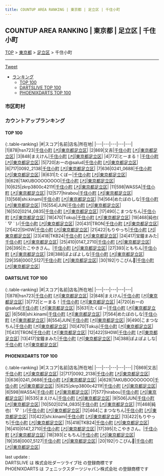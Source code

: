 ```yaml
---
title: COUNTUP AREA RANKING | 東京都 | 足立区 | 千住小町
---
```

## COUNTUP AREA RANKING | 東京都 | 足立区 | 千住小町

[TOP](/darts/rank/) > [東京都](/darts/rank/東京都/) > [足立区](/darts/rank/東京都/足立区/) > 千住小町

___

<a href="https://twitter.com/share?ref_src=twsrc%5Etfw" data-text="COUNTUP AREA RANKING | 東京都足立区千住小町" class="twitter-share-button" data-hashtags="DARTSLIVE,PHOENIXDARTS,darts,ダーツ" data-show-count="false">Tweet</a>

* [ランキング](#カウントアップランキング)
    * [TOP 100](#top-100)
    * [DARTSLIVE TOP 100](#dartslive-top-100)
    * [PHOENIXDARTS TOP 100](#phoenixdarts-top-100)

### 市区町村

<ul>

</ul>

### カウントアップランキング

#### TOP 100



{:.table-ranking}
|#|スコア|名前|店名|所在地|
|---|---|---|---|---|
|1|878|<span class="rank-name-dl">hsn723</span>|<a href="/darts/rank/shops/110105a8c02003af0d9b047a20a7ba1e.html">千住小町</a> <a href="https://search.dartslive.com/jp/shop/110105a8c02003af0d9b047a20a7ba1e">[↗]</a>|<a href="/darts/rank/東京都/足立区">東京都足立区</a>|
|2|869|<span class="rank-name-pd">又吉</span>|<a href="/darts/rank/shops/91941.html">千住小町</a> <a href="https://vs.phoenixdarts.com/jp/shop/shopDetailInfo/s_91941?s_seq=91941">[↗]</a>|<a href="/darts/rank/東京都/足立区">東京都足立区</a>|
|3|848|<span class="rank-name-dl">まえけん</span>|<a href="/darts/rank/shops/110105a8c02003af0d9b047a20a7ba1e.html">千住小町</a> <a href="https://search.dartslive.com/jp/shop/110105a8c02003af0d9b047a20a7ba1e">[↗]</a>|<a href="/darts/rank/東京都/足立区">東京都足立区</a>|
|4|772|<span class="rank-name-dl">とーまる！</span>|<a href="/darts/rank/shops/110105a8c02003af0d9b047a20a7ba1e.html">千住小町</a> <a href="https://search.dartslive.com/jp/shop/110105a8c02003af0d9b047a20a7ba1e">[↗]</a>|<a href="/darts/rank/東京都/足立区">東京都足立区</a>|
|5|720|<span class="rank-name-dl">おーの@salud</span>|<a href="/darts/rank/shops/110105a8c02003af0d9b047a20a7ba1e.html">千住小町</a> <a href="https://search.dartslive.com/jp/shop/110105a8c02003af0d9b047a20a7ba1e">[↗]</a>|<a href="/darts/rank/東京都/足立区">東京都足立区</a>|
|6|717|<span class="rank-name-pd">0092_2138</span>|<a href="/darts/rank/shops/91941.html">千住小町</a> <a href="https://vs.phoenixdarts.com/jp/shop/shopDetailInfo/s_91941?s_seq=91941">[↗]</a>|<a href="/darts/rank/東京都/足立区">東京都足立区</a>|
|7|636|<span class="rank-name-pd">0241_0688</span>|<a href="/darts/rank/shops/91941.html">千住小町</a> <a href="https://vs.phoenixdarts.com/jp/shop/shopDetailInfo/s_91941?s_seq=91941">[↗]</a>|<a href="/darts/rank/東京都/足立区">東京都足立区</a>|
|8|631|<span class="rank-name-dl">たくぼー</span>|<a href="/darts/rank/shops/110105a8c02003af0d9b047a20a7ba1e.html">千住小町</a> <a href="https://search.dartslive.com/jp/shop/110105a8c02003af0d9b047a20a7ba1e">[↗]</a>|<a href="/darts/rank/東京都/足立区">東京都足立区</a>|
|9|628|<span class="rank-name-pd">TAKUBOOOOOOOO</span>|<a href="/darts/rank/shops/91941.html">千住小町</a> <a href="https://vs.phoenixdarts.com/jp/shop/shopDetailInfo/s_91941?s_seq=91941">[↗]</a>|<a href="/darts/rank/東京都/足立区">東京都足立区</a>|
|10|625|<span class="rank-name-pd">zkrp3800c4211f</span>|<a href="/darts/rank/shops/91941.html">千住小町</a> <a href="https://vs.phoenixdarts.com/jp/shop/shopDetailInfo/s_91941?s_seq=91941">[↗]</a>|<a href="/darts/rank/東京都/足立区">東京都足立区</a>|
|11|598|<span class="rank-name-pd">WASSA</span>|<a href="/darts/rank/shops/91941.html">千住小町</a> <a href="https://vs.phoenixdarts.com/jp/shop/shopDetailInfo/s_91941?s_seq=91941">[↗]</a>|<a href="/darts/rank/東京都/足立区">東京都足立区</a>|
|12|577|<span class="rank-name-pd">hirabou</span>|<a href="/darts/rank/shops/91941.html">千住小町</a> <a href="https://vs.phoenixdarts.com/jp/shop/shopDetailInfo/s_91941?s_seq=91941">[↗]</a>|<a href="/darts/rank/東京都/足立区">東京都足立区</a>|
|13|568|<span class="rank-name-dl">shi.kinami</span>|<a href="/darts/rank/shops/110105a8c02003af0d9b047a20a7ba1e.html">千住小町</a> <a href="https://search.dartslive.com/jp/shop/110105a8c02003af0d9b047a20a7ba1e">[↗]</a>|<a href="/darts/rank/東京都/足立区">東京都足立区</a>|
|14|564|<span class="rank-name-dl">めたぼのしな</span>|<a href="/darts/rank/shops/110105a8c02003af0d9b047a20a7ba1e.html">千住小町</a> <a href="https://search.dartslive.com/jp/shop/110105a8c02003af0d9b047a20a7ba1e">[↗]</a>|<a href="/darts/rank/東京都/足立区">東京都足立区</a>|
|15|554|<span class="rank-name-dl">JUN</span>|<a href="/darts/rank/shops/110105a8c02003af0d9b047a20a7ba1e.html">千住小町</a> <a href="https://search.dartslive.com/jp/shop/110105a8c02003af0d9b047a20a7ba1e">[↗]</a>|<a href="/darts/rank/東京都/足立区">東京都足立区</a>|
|16|502|<span class="rank-name-pd">0214_0835</span>|<a href="/darts/rank/shops/91941.html">千住小町</a> <a href="https://vs.phoenixdarts.com/jp/shop/shopDetailInfo/s_91941?s_seq=91941">[↗]</a>|<a href="/darts/rank/東京都/足立区">東京都足立区</a>|
|17|490|<span class="rank-name-dl">こまつなちん</span>|<a href="/darts/rank/shops/110105a8c02003af0d9b047a20a7ba1e.html">千住小町</a> <a href="https://search.dartslive.com/jp/shop/110105a8c02003af0d9b047a20a7ba1e">[↗]</a>|<a href="/darts/rank/東京都/足立区">東京都足立区</a>|
|18|470|<span class="rank-name-dl">Tαkυjι</span>|<a href="/darts/rank/shops/110105a8c02003af0d9b047a20a7ba1e.html">千住小町</a> <a href="https://search.dartslive.com/jp/shop/110105a8c02003af0d9b047a20a7ba1e">[↗]</a>|<a href="/darts/rank/東京都/足立区">東京都足立区</a>|
|19|468|<span class="rank-name-pd">純也( ´ ▽ ` )ﾉ</span>|<a href="/darts/rank/shops/91941.html">千住小町</a> <a href="https://vs.phoenixdarts.com/jp/shop/shopDetailInfo/s_91941?s_seq=91941">[↗]</a>|<a href="/darts/rank/東京都/足立区">東京都足立区</a>|
|20|431|<span class="rank-name-dl">TRON</span>|<a href="/darts/rank/shops/110105a8c02003af0d9b047a20a7ba1e.html">千住小町</a> <a href="https://search.dartslive.com/jp/shop/110105a8c02003af0d9b047a20a7ba1e">[↗]</a>|<a href="/darts/rank/東京都/足立区">東京都足立区</a>|
|21|422|<span class="rank-name-dl">SH0W</span>|<a href="/darts/rank/shops/110105a8c02003af0d9b047a20a7ba1e.html">千住小町</a> <a href="https://search.dartslive.com/jp/shop/110105a8c02003af0d9b047a20a7ba1e">[↗]</a>|<a href="/darts/rank/東京都/足立区">東京都足立区</a>|
|21|422|<span class="rank-name-pd">もりやっち</span>|<a href="/darts/rank/shops/91941.html">千住小町</a> <a href="https://vs.phoenixdarts.com/jp/shop/shopDetailInfo/s_91941?s_seq=91941">[↗]</a>|<a href="/darts/rank/東京都/足立区">東京都足立区</a>|
|23|418|<span class="rank-name-pd">TKB24</span>|<a href="/darts/rank/shops/91941.html">千住小町</a> <a href="https://vs.phoenixdarts.com/jp/shop/shopDetailInfo/s_91941?s_seq=91941">[↗]</a>|<a href="/darts/rank/東京都/足立区">東京都足立区</a>|
|24|417|<span class="rank-name-dl">宝鐘まみた</span>|<a href="/darts/rank/shops/110105a8c02003af0d9b047a20a7ba1e.html">千住小町</a> <a href="https://search.dartslive.com/jp/shop/110105a8c02003af0d9b047a20a7ba1e">[↗]</a>|<a href="/darts/rank/東京都/足立区">東京都足立区</a>|
|25|410|<span class="rank-name-pd">0147_2710</span>|<a href="/darts/rank/shops/91941.html">千住小町</a> <a href="https://vs.phoenixdarts.com/jp/shop/shopDetailInfo/s_91941?s_seq=91941">[↗]</a>|<a href="/darts/rank/東京都/足立区">東京都足立区</a>|
|26|395|<span class="rank-name-pd">たこやきさん。</span>|<a href="/darts/rank/shops/91941.html">千住小町</a> <a href="https://vs.phoenixdarts.com/jp/shop/shopDetailInfo/s_91941?s_seq=91941">[↗]</a>|<a href="/darts/rank/東京都/足立区">東京都足立区</a>|
|27|393|<span class="rank-name-pd">ともちん</span>|<a href="/darts/rank/shops/91941.html">千住小町</a> <a href="https://vs.phoenixdarts.com/jp/shop/shopDetailInfo/s_91941?s_seq=91941">[↗]</a>|<a href="/darts/rank/東京都/足立区">東京都足立区</a>|
|28|388|<span class="rank-name-dl">ぽよぽよしな</span>|<a href="/darts/rank/shops/110105a8c02003af0d9b047a20a7ba1e.html">千住小町</a> <a href="https://search.dartslive.com/jp/shop/110105a8c02003af0d9b047a20a7ba1e">[↗]</a>|<a href="/darts/rank/東京都/足立区">東京都足立区</a>|
|29|358|<span class="rank-name-pd">0007_5127</span>|<a href="/darts/rank/shops/91941.html">千住小町</a> <a href="https://vs.phoenixdarts.com/jp/shop/shopDetailInfo/s_91941?s_seq=91941">[↗]</a>|<a href="/darts/rank/東京都/足立区">東京都足立区</a>|
|30|192|<span class="rank-name-pd">りこぴん🍅</span>|<a href="/darts/rank/shops/91941.html">千住小町</a> <a href="https://vs.phoenixdarts.com/jp/shop/shopDetailInfo/s_91941?s_seq=91941">[↗]</a>|<a href="/darts/rank/東京都/足立区">東京都足立区</a>|


#### DARTSLIVE TOP 100



{:.table-ranking}
|#|スコア|名前|店名|所在地|
|---|---|---|---|---|
|1|878|<span class="rank-name-dl">hsn723</span>|<a href="/darts/rank/shops/110105a8c02003af0d9b047a20a7ba1e.html">千住小町</a> <a href="https://search.dartslive.com/jp/shop/110105a8c02003af0d9b047a20a7ba1e">[↗]</a>|<a href="/darts/rank/東京都/足立区">東京都足立区</a>|
|2|848|<span class="rank-name-dl">まえけん</span>|<a href="/darts/rank/shops/110105a8c02003af0d9b047a20a7ba1e.html">千住小町</a> <a href="https://search.dartslive.com/jp/shop/110105a8c02003af0d9b047a20a7ba1e">[↗]</a>|<a href="/darts/rank/東京都/足立区">東京都足立区</a>|
|3|772|<span class="rank-name-dl">とーまる！</span>|<a href="/darts/rank/shops/110105a8c02003af0d9b047a20a7ba1e.html">千住小町</a> <a href="https://search.dartslive.com/jp/shop/110105a8c02003af0d9b047a20a7ba1e">[↗]</a>|<a href="/darts/rank/東京都/足立区">東京都足立区</a>|
|4|720|<span class="rank-name-dl">おーの@salud</span>|<a href="/darts/rank/shops/110105a8c02003af0d9b047a20a7ba1e.html">千住小町</a> <a href="https://search.dartslive.com/jp/shop/110105a8c02003af0d9b047a20a7ba1e">[↗]</a>|<a href="/darts/rank/東京都/足立区">東京都足立区</a>|
|5|631|<span class="rank-name-dl">たくぼー</span>|<a href="/darts/rank/shops/110105a8c02003af0d9b047a20a7ba1e.html">千住小町</a> <a href="https://search.dartslive.com/jp/shop/110105a8c02003af0d9b047a20a7ba1e">[↗]</a>|<a href="/darts/rank/東京都/足立区">東京都足立区</a>|
|6|568|<span class="rank-name-dl">shi.kinami</span>|<a href="/darts/rank/shops/110105a8c02003af0d9b047a20a7ba1e.html">千住小町</a> <a href="https://search.dartslive.com/jp/shop/110105a8c02003af0d9b047a20a7ba1e">[↗]</a>|<a href="/darts/rank/東京都/足立区">東京都足立区</a>|
|7|564|<span class="rank-name-dl">めたぼのしな</span>|<a href="/darts/rank/shops/110105a8c02003af0d9b047a20a7ba1e.html">千住小町</a> <a href="https://search.dartslive.com/jp/shop/110105a8c02003af0d9b047a20a7ba1e">[↗]</a>|<a href="/darts/rank/東京都/足立区">東京都足立区</a>|
|8|554|<span class="rank-name-dl">JUN</span>|<a href="/darts/rank/shops/110105a8c02003af0d9b047a20a7ba1e.html">千住小町</a> <a href="https://search.dartslive.com/jp/shop/110105a8c02003af0d9b047a20a7ba1e">[↗]</a>|<a href="/darts/rank/東京都/足立区">東京都足立区</a>|
|9|490|<span class="rank-name-dl">こまつなちん</span>|<a href="/darts/rank/shops/110105a8c02003af0d9b047a20a7ba1e.html">千住小町</a> <a href="https://search.dartslive.com/jp/shop/110105a8c02003af0d9b047a20a7ba1e">[↗]</a>|<a href="/darts/rank/東京都/足立区">東京都足立区</a>|
|10|470|<span class="rank-name-dl">Tαkυjι</span>|<a href="/darts/rank/shops/110105a8c02003af0d9b047a20a7ba1e.html">千住小町</a> <a href="https://search.dartslive.com/jp/shop/110105a8c02003af0d9b047a20a7ba1e">[↗]</a>|<a href="/darts/rank/東京都/足立区">東京都足立区</a>|
|11|431|<span class="rank-name-dl">TRON</span>|<a href="/darts/rank/shops/110105a8c02003af0d9b047a20a7ba1e.html">千住小町</a> <a href="https://search.dartslive.com/jp/shop/110105a8c02003af0d9b047a20a7ba1e">[↗]</a>|<a href="/darts/rank/東京都/足立区">東京都足立区</a>|
|12|422|<span class="rank-name-dl">SH0W</span>|<a href="/darts/rank/shops/110105a8c02003af0d9b047a20a7ba1e.html">千住小町</a> <a href="https://search.dartslive.com/jp/shop/110105a8c02003af0d9b047a20a7ba1e">[↗]</a>|<a href="/darts/rank/東京都/足立区">東京都足立区</a>|
|13|417|<span class="rank-name-dl">宝鐘まみた</span>|<a href="/darts/rank/shops/110105a8c02003af0d9b047a20a7ba1e.html">千住小町</a> <a href="https://search.dartslive.com/jp/shop/110105a8c02003af0d9b047a20a7ba1e">[↗]</a>|<a href="/darts/rank/東京都/足立区">東京都足立区</a>|
|14|388|<span class="rank-name-dl">ぽよぽよしな</span>|<a href="/darts/rank/shops/110105a8c02003af0d9b047a20a7ba1e.html">千住小町</a> <a href="https://search.dartslive.com/jp/shop/110105a8c02003af0d9b047a20a7ba1e">[↗]</a>|<a href="/darts/rank/東京都/足立区">東京都足立区</a>|


#### PHOENIXDARTS TOP 100



{:.table-ranking}
|#|スコア|名前|店名|所在地|
|---|---|---|---|---|
|1|869|<span class="rank-name-pd">又吉</span>|<a href="/darts/rank/shops/91941.html">千住小町</a> <a href="https://vs.phoenixdarts.com/jp/shop/shopDetailInfo/s_91941?s_seq=91941">[↗]</a>|<a href="/darts/rank/東京都/足立区">東京都足立区</a>|
|2|717|<span class="rank-name-pd">0092_2138</span>|<a href="/darts/rank/shops/91941.html">千住小町</a> <a href="https://vs.phoenixdarts.com/jp/shop/shopDetailInfo/s_91941?s_seq=91941">[↗]</a>|<a href="/darts/rank/東京都/足立区">東京都足立区</a>|
|3|636|<span class="rank-name-pd">0241_0688</span>|<a href="/darts/rank/shops/91941.html">千住小町</a> <a href="https://vs.phoenixdarts.com/jp/shop/shopDetailInfo/s_91941?s_seq=91941">[↗]</a>|<a href="/darts/rank/東京都/足立区">東京都足立区</a>|
|4|628|<span class="rank-name-pd">TAKUBOOOOOOOO</span>|<a href="/darts/rank/shops/91941.html">千住小町</a> <a href="https://vs.phoenixdarts.com/jp/shop/shopDetailInfo/s_91941?s_seq=91941">[↗]</a>|<a href="/darts/rank/東京都/足立区">東京都足立区</a>|
|5|625|<span class="rank-name-pd">zkrp3800c4211f</span>|<a href="/darts/rank/shops/91941.html">千住小町</a> <a href="https://vs.phoenixdarts.com/jp/shop/shopDetailInfo/s_91941?s_seq=91941">[↗]</a>|<a href="/darts/rank/東京都/足立区">東京都足立区</a>|
|6|598|<span class="rank-name-pd">WASSA</span>|<a href="/darts/rank/shops/91941.html">千住小町</a> <a href="https://vs.phoenixdarts.com/jp/shop/shopDetailInfo/s_91941?s_seq=91941">[↗]</a>|<a href="/darts/rank/東京都/足立区">東京都足立区</a>|
|7|577|<span class="rank-name-pd">hirabou</span>|<a href="/darts/rank/shops/91941.html">千住小町</a> <a href="https://vs.phoenixdarts.com/jp/shop/shopDetailInfo/s_91941?s_seq=91941">[↗]</a>|<a href="/darts/rank/東京都/足立区">東京都足立区</a>|
|8|535|<span class="rank-name-pd">まえけん</span>|<a href="/darts/rank/shops/91941.html">千住小町</a> <a href="https://vs.phoenixdarts.com/jp/shop/shopDetailInfo/s_91941?s_seq=91941">[↗]</a>|<a href="/darts/rank/東京都/足立区">東京都足立区</a>|
|9|506|<span class="rank-name-pd">JUN</span>|<a href="/darts/rank/shops/91941.html">千住小町</a> <a href="https://vs.phoenixdarts.com/jp/shop/shopDetailInfo/s_91941?s_seq=91941">[↗]</a>|<a href="/darts/rank/東京都/足立区">東京都足立区</a>|
|10|502|<span class="rank-name-pd">0214_0835</span>|<a href="/darts/rank/shops/91941.html">千住小町</a> <a href="https://vs.phoenixdarts.com/jp/shop/shopDetailInfo/s_91941?s_seq=91941">[↗]</a>|<a href="/darts/rank/東京都/足立区">東京都足立区</a>|
|11|468|<span class="rank-name-pd">純也( ´ ▽ ` )ﾉ</span>|<a href="/darts/rank/shops/91941.html">千住小町</a> <a href="https://vs.phoenixdarts.com/jp/shop/shopDetailInfo/s_91941?s_seq=91941">[↗]</a>|<a href="/darts/rank/東京都/足立区">東京都足立区</a>|
|12|464|<span class="rank-name-pd">こまつなちん</span>|<a href="/darts/rank/shops/91941.html">千住小町</a> <a href="https://vs.phoenixdarts.com/jp/shop/shopDetailInfo/s_91941?s_seq=91941">[↗]</a>|<a href="/darts/rank/東京都/足立区">東京都足立区</a>|
|13|422|<span class="rank-name-pd">shi.kinami</span>|<a href="/darts/rank/shops/91941.html">千住小町</a> <a href="https://vs.phoenixdarts.com/jp/shop/shopDetailInfo/s_91941?s_seq=91941">[↗]</a>|<a href="/darts/rank/東京都/足立区">東京都足立区</a>|
|13|422|<span class="rank-name-pd">もりやっち</span>|<a href="/darts/rank/shops/91941.html">千住小町</a> <a href="https://vs.phoenixdarts.com/jp/shop/shopDetailInfo/s_91941?s_seq=91941">[↗]</a>|<a href="/darts/rank/東京都/足立区">東京都足立区</a>|
|15|418|<span class="rank-name-pd">TKB24</span>|<a href="/darts/rank/shops/91941.html">千住小町</a> <a href="https://vs.phoenixdarts.com/jp/shop/shopDetailInfo/s_91941?s_seq=91941">[↗]</a>|<a href="/darts/rank/東京都/足立区">東京都足立区</a>|
|16|410|<span class="rank-name-pd">0147_2710</span>|<a href="/darts/rank/shops/91941.html">千住小町</a> <a href="https://vs.phoenixdarts.com/jp/shop/shopDetailInfo/s_91941?s_seq=91941">[↗]</a>|<a href="/darts/rank/東京都/足立区">東京都足立区</a>|
|17|395|<span class="rank-name-pd">たこやきさん。</span>|<a href="/darts/rank/shops/91941.html">千住小町</a> <a href="https://vs.phoenixdarts.com/jp/shop/shopDetailInfo/s_91941?s_seq=91941">[↗]</a>|<a href="/darts/rank/東京都/足立区">東京都足立区</a>|
|18|393|<span class="rank-name-pd">ともちん</span>|<a href="/darts/rank/shops/91941.html">千住小町</a> <a href="https://vs.phoenixdarts.com/jp/shop/shopDetailInfo/s_91941?s_seq=91941">[↗]</a>|<a href="/darts/rank/東京都/足立区">東京都足立区</a>|
|19|358|<span class="rank-name-pd">0007_5127</span>|<a href="/darts/rank/shops/91941.html">千住小町</a> <a href="https://vs.phoenixdarts.com/jp/shop/shopDetailInfo/s_91941?s_seq=91941">[↗]</a>|<a href="/darts/rank/東京都/足立区">東京都足立区</a>|
|20|192|<span class="rank-name-pd">りこぴん🍅</span>|<a href="/darts/rank/shops/91941.html">千住小町</a> <a href="https://vs.phoenixdarts.com/jp/shop/shopDetailInfo/s_91941?s_seq=91941">[↗]</a>|<a href="/darts/rank/東京都/足立区">東京都足立区</a>|


<div class="footer border-top border-gray-light mt-5 pt-3 text-right text-gray">
    last update : <span style="font-weight: italic" id="foot_last_modified"></span><br />
    DARTSLIVE は 株式会社ダーツライブ社 の登録商標です<br />
    PHOENIXDARTS は フェニックスダーツジャパン株式会社 の登録商標です<br />
</div>

<script src="https://cdnjs.cloudflare.com/ajax/libs/jquery.tablesorter/2.31.3/js/jquery.tablesorter.min.js" integrity="sha512-qzgd5cYSZcosqpzpn7zF2ZId8f/8CHmFKZ8j7mU4OUXTNRd5g+ZHBPsgKEwoqxCtdQvExE5LprwwPAgoicguNg==" crossorigin="anonymous" referrerpolicy="no-referrer"></script>
<link rel="stylesheet" href="https://cdnjs.cloudflare.com/ajax/libs/jquery.tablesorter/2.31.3/css/theme.default.min.css" integrity="sha512-wghhOJkjQX0Lh3NSWvNKeZ0ZpNn+SPVXX1Qyc9OCaogADktxrBiBdKGDoqVUOyhStvMBmJQ8ZdMHiR3wuEq8+w==" crossorigin="anonymous" referrerpolicy="no-referrer" />
<script>
$(function() {
    $(".table-ranking").tablesorter({sortList:[[0, 0]]});
    $("#foot_last_modified").text(formatDate(new Date(document.lastModified), 'yyyy-MM-dd HH:mm:ss'));
});
</script>

<script async src="https://platform.twitter.com/widgets.js" charset="utf-8"></script>